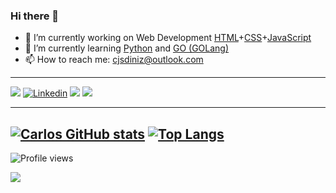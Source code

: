 ### Hi there 👋

<!--
**cjsdiniz/cjsdiniz** is a ✨ _special_ ✨ repository because its `README.md` (this file) appears on your GitHub profile.

Here are some ideas to get you started:

- 🔭 I’m currently working on Web Development [HTML+CSS+JavaScript](https://www.w3schools.com/) and [Python](https://www.python.org/)
- 🌱 I’m currently learning Python and GO (GOlang)
- 👯 I’m looking to collaborate on ...
- 🤔 I’m looking for help with ...
- 💬 Ask me about ...
- 📫 How to reach me: cjsdiniz@outlook.com
- 😄 Pronouns: ...
- ⚡ Fun fact: ...
-->

- 🔭 I’m currently working on Web Development [HTML](https://en.wikipedia.org/wiki/HTML)+[CSS](https://en.wikipedia.org/wiki/CSS)+[JavaScript](https://en.wikipedia.org/wiki/JavaScript) 
- 🌱 I’m currently learning [Python](https://www.python.org/) and [GO (GOLang)](https://golang.org/)
- 📫 How to reach me: cjsdiniz@outlook.com
---
[![](https://img.shields.io/badge/-Rocketseat-blueviolet?style=flat)](https://app.rocketseat.com.br/me/cjsdiniz-1624290006982)
[![Linkedin](https://img.shields.io/badge/-LinkedIn-0077b5?style=flat&labelColor=0077b5&logo=linkedin&Color=white)](https://www.linkedin.com/in/cjdiniz)
[![](https://img.shields.io/badge/-Buy%20me%20a%20coffee-yellow)](https://www.buymeacoffee.com/cjsdiniz)
[![](https://img.shields.io/badge/-PayPal.Me-blue)](https://www.paypal.com/paypalme/cjdiniz)

---
<!-- Stats -->
[![Carlos GitHub stats](https://github-readme-stats.vercel.app/api?username=cjsdiniz&hide=stars,prs,issues&show_icons=true&theme=default )](https://github.com/anuraghazra/github-readme-stats)
[![Top Langs](https://github-readme-stats.vercel.app/api/top-langs/?username=cjsdiniz&layout=compact)](https://github.com/anuraghazra/github-readme-stats)
---

![Profile views](https://komarev.com/ghpvc/?username=cjsdiniz)

![](https://hit.yhype.me/github/profile?user_id=67067863)
